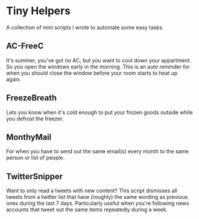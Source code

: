 # Tiny Helpers
A collection of mini scripts I wrote to automate some easy tasks.


## AC-FreeC
It's summer, you've got no AC, but you want to cool down your appartment. So you open the windows early in the morning.
This is an auto reminder for when you should close the window before your room starts to heat up again.


## FreezeBreath
Lets you know when it's cold enough to put your frozen goods outside while you defrost the freezer.


## MonthyMail
For when you have to send out the same email(s) every month to the same person or list of people.


## TwitterSnipper
Want to only read a tweets with new content? This script dismisses all tweets from a twitter list that have (roughly) the same wording as previous ones during the last 7 days. Particularly useful when you're following news accounts that tweet out the same items repeatedly during a week.
